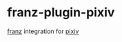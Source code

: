 # franz-plugin-pixiv

[franz](http://meetfranz.com/) integration for [pixiv](http://www.pixiv.net/)


